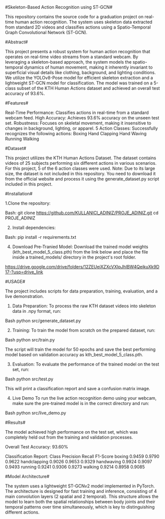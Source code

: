 #Skeleton-Based Action Recognition using ST-GCN#

This repository contains the source code for a graduation project on real-time human action recognition. The system uses skeleton data extracted from standard 2D videos and classifies actions using a Spatio-Temporal Graph Convolutional Network (ST-GCN).

#Abstract#

This project presents a robust system for human action recognition that operates on real-time video streams from a standard webcam. By leveraging a skeleton-based approach, the system models the spatio-temporal dynamics of human movement, making it inherently invariant to superficial visual details like clothing, background, and lighting conditions. We utilize the YOLOv8-Pose model for efficient skeleton extraction and a lightweight ST-GCN model for classification. The model was trained on a 5-class subset of the KTH Human Actions dataset and achieved an overall test accuracy of 93.6%.

#Features#

Real-Time Performance: Classifies actions in real-time from a standard webcam feed.
High Accuracy: Achieves 93.6% accuracy on the unseen test set.
Robustness: Focuses on skeletal movement, making it insensitive to changes in background, lighting, or apparel.
5 Action Classes: Successfully recognizes the following actions:
Boxing 
Hand Clapping 
Hand Waving 
Running 
Walking 

#Dataset#

This project utilizes the KTH Human Actions Dataset. The dataset contains videos of 25 subjects performing six different actions in various scenarios. For this project, 5 of the 6 action classes were used.
Note: Due to its large size, the dataset is not included in this repository. You need to download it from the official website and process it using the generate_dataset.py script included in this project.

#Installation#

1.Clone the repository:

Bash:
git clone https://github.com/KULLANICI_ADINIZ/PROJE_ADINIZ.git
cd PROJE_ADINIZ

2. Install dependencies:
 
Bash:
pip install -r requirements.txt

4. Download Pre-Tranied Model:
Download the trained model weights (kth_best_model_5_class.pth) from the link below and place the file inside a trained_models/ directory in the project's root folder.

https://drive.google.com/drive/folders/12ZEUeiXZXcVXIpJhlBW4QeikuXk9D17-?usp=drive_link

#USAGE#

The project includes scripts for data preparation, training, evaluation, and a live demonstration.

1. Data Preparation:
To process the raw KTH dataset videos into skeleton data in .npy format, run:

Bash
python src/generate_dataset.py

2. Training:
To train the model from scratch on the prepared dataset, run:

Bash
python src/train.py

The script will train the model for 50 epochs and save the best performing model based on validation accuracy as kth_best_model_5_class.pth.

3. Evaluation:
To evaluate the performance of the trained model on the test set, run:

Bash
python src/test.py

This will print a classification report and save a confusion matrix image.

4. Live Demo
To run the live action recognition demo using your webcam, make sure the pre-trained model is in the correct directory and run:

Bash
python src/live_demo.py


#Results#

The model achieved high performance on the test set, which was completely held out from the training and validation processes.

Overall Test Accuracy: 93.60% 

Classification Report:
Class              	Precision	Recall	F1-Score
boxing              	0.9459	0.9790	0.9622
handclapping         	0.9026	0.9653	0.9329
handwaving          	0.9924	0.9097	0.9493
running	              0.9241	0.9306	0.9273
walking	              0.9214	0.8958	0.9085


#Model Architecture#

The system uses a lightweight ST-GCNv2 model implemented in PyTorch. The architecture is designed for fast training and inference, consisting of 4 main convolution layers (2 spatial and 2 temporal).
This structure allows the model to learn both the spatial relationships between body joints and their temporal patterns over time simultaneously, which is key to distinguishing different actions.

